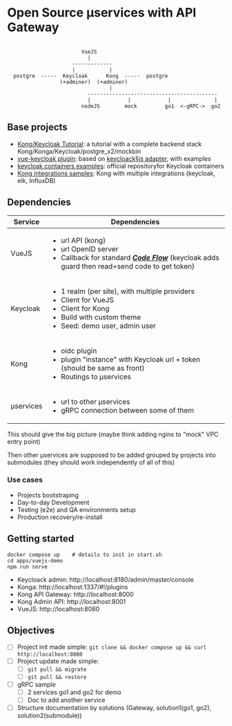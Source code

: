 # Open Source µservices with API Gateway

```

                        VueJS
                          |
                     -------------
                     |           |
  postgre  -----  Keycloak      Kong  -----  postgre
                 (+adminer)  (+adminer)
                                 |
                          ------------------------------------------
                          |            |            |              |
                        nodeJS        mock         go1  <-gRPC->  go2

```

## Base projects

* [Kong/Keycloak Tutorial](https://github.com/d4rkstar/kong-konga-keycloak): a tutorial with a complete backend stack Kong/Konga/Keycloak/postgre_x2/mockbin
* [vue-keycloak plugin](https://github.com/dsb-norge/vue-keycloak-js): based on [keycloack§js adapter](http://www.keycloak.org/docs/latest/securing_apps/index.html#_javascript_adapter), with examples
* [keycloak containers examples](https://github.com/keycloak/keycloak-containers): official repositoryfor Keycloak containers
* [Kong integrations samples](https://github.com/ncarlier/kong-integration-samples): Kong with multiple integrations (keycloak, elk, InfluxDB)

## Dependencies

| Service | Dependencies |
| --- | --- |
| VueJS | <ul><li>url API (kong)</li><li>url OpenID server</li><li>Callback for standard [***Code Flow***](https://openid.net/specs/openid-connect-basic-1_0.html#CodeFlow) (keycloak adds guard then read+send code to get token)</li></ul> |
| Keycloak | <ul><li>1 realm (per site), with multiple providers</li><li>Client for VueJS</li><li>Client for Kong</li><li>Build with custom theme</li><li>Seed: demo user, admin user</li></ul> |
| Kong | <ul><li>oidc plugin</li><li>plugin "instance" with Keycloak url + token (should be same as front)</li><li>Routings to µservices</li></ul> |
| µservices | <ul><li>url to other µservices</li><li>gRPC connection between some of them</li></ul> |


This should give the big picture (maybe think adding nginx to "mock" VPC entry point)

Then other µservices are supposed to be added grouped by projects into submodules (they should work independently of all of this)

### Use cases

* Projects bootstraping
* Day-to-day Development
* Testing (e2e) and QA environments setup
* Production recovery/re-install


## Getting started

```
docker compose up    # details to init in start.sh
cd apps/vuejs-demo
npm run serve
```

- Keycloack admin: http://localhost:8180/admin/master/console
- Konga: http://localhost:1337/#!/plugins
- Kong API Gateway: http://localhost:8000
- Kong Admin API: http://localhost:8001
- VueJS: http://localhost:8080

## Objectives

- [ ] Project init made simple: `git clone && docker compose up && curl http://localhost:8080`
- [ ] Project update made simple:
  - [ ] `git pull && migrate`
  - [ ] `git pull && restore`
- [ ] gRPC sample
  - [ ] 2 services go1 and go2 for demo
  - [ ] Doc to add another service
- [ ] Structure documentation by solutions (Gateway, solution1(go1, go2), solution2(submodule))
